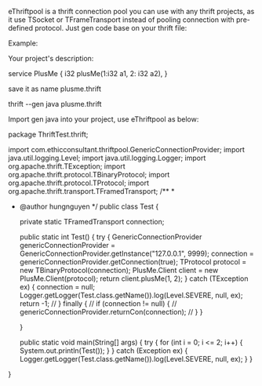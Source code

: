 eThriftpool is a thrift connection pool you can use with any thrift projects, as it use TSocket or TFrameTransport instead of pooling connection with pre-defined protocol.
Just gen code base on your thrift file:

Example: 

Your project's description:

service PlusMe {
        i32 plusMe(1:i32 a1, 2: i32 a2),
}


save it as name plusme.thrift 


thrift --gen java plusme.thrift 


Import gen java into your project, use eThriftpool as below:

package ThriftTest.thrift;

import com.ethicconsultant.thriftpool.GenericConnectionProvider;
import java.util.logging.Level;
import java.util.logging.Logger;
import org.apache.thrift.TException;
import org.apache.thrift.protocol.TBinaryProtocol;
import org.apache.thrift.protocol.TProtocol;
import org.apache.thrift.transport.TFramedTransport;
/**
 *
 * @author hungnguyen
 */
public class Test {

    private static TFramedTransport connection;

    public static int Test() {
        try {
            GenericConnectionProvider genericConnectionProvider =  GenericConnectionProvider.getInstance("127.0.0.1", 9999);
            connection = genericConnectionProvider.getConnection(true);
            TProtocol protocol = new TBinaryProtocol(connection);
            PlusMe.Client client = new PlusMe.Client(protocol);
            return client.plusMe(1, 2);
        } catch (TException ex) {
            connection = null;
            Logger.getLogger(Test.class.getName()).log(Level.SEVERE, null, ex);
            return -1;
//        } finally {
//            if (connection != null) {
//                genericConnectionProvider.returnCon(connection);
//            }
        }

    }

    public static void main(String[] args) {
        try {
            for (int i = 0; i <= 2; i++) {
                System.out.println(Test());
            }
        } catch (Exception ex) {
            Logger.getLogger(Test.class.getName()).log(Level.SEVERE, null, ex);
        }
    }

}









